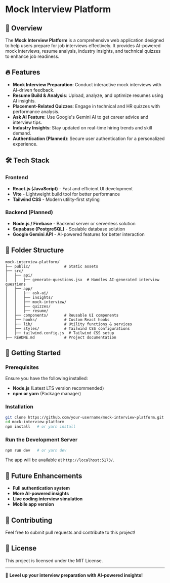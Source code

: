 # Mock Interview Platform

## 🚀 Overview
The **Mock Interview Platform** is a comprehensive web application designed to help users prepare for job interviews effectively. It provides AI-powered mock interviews, resume analysis, industry insights, and technical quizzes to enhance job readiness.

## 🔥 Features
- **Mock Interview Preparation**: Conduct interactive mock interviews with AI-driven feedback.
- **Resume Build & Analysis**: Upload, analyze, and optimize resumes using AI insights.
- **Placement-Related Quizzes**: Engage in technical and HR quizzes with performance analysis.
- **Ask AI Feature**: Use Google's Gemini AI to get career advice and interview tips.
- **Industry Insights**: Stay updated on real-time hiring trends and skill demand.
- **Authentication (Planned)**: Secure user authentication for a personalized experience.

## 🛠️ Tech Stack
### **Frontend**
- **React.js (JavaScript)** - Fast and efficient UI development
- **Vite** - Lightweight build tool for better performance
- **Tailwind CSS** - Modern utility-first styling

### **Backend (Planned)**
- **Node.js / Firebase** - Backend server or serverless solution
- **Supabase (PostgreSQL)** - Scalable database solution
- **Google Gemini API** - AI-powered features for better interaction

## 📂 Folder Structure
```
mock-interview-platform/
├── public/               # Static assets
├── src/
│   ├── api/
│   │   ├── generate-questions.jsx  # Handles AI-generated interview questions
│   ├── app/
│   │   ├── ask-ai/
│   │   ├── insights/
│   │   ├── mock-interview/
│   │   ├── quizzes/
│   │   ├── resume/
│   ├── components/       # Reusable UI components
│   ├── hooks/            # Custom React hooks
│   ├── lib/              # Utility functions & services
│   ├── styles/           # Tailwind CSS configurations
│   ├── tailwind.config.js  # Tailwind CSS setup
├── README.md             # Project documentation
```

## 🚀 Getting Started
### **Prerequisites**
Ensure you have the following installed:
- **Node.js** (Latest LTS version recommended)
- **npm or yarn** (Package manager)

### **Installation**
```bash
git clone https://github.com/your-username/mock-interview-platform.git
cd mock-interview-platform
npm install   # or yarn install
```

### **Run the Development Server**
```bash
npm run dev   # or yarn dev
```
The app will be available at `http://localhost:5173/`.

## 🔮 Future Enhancements
- **Full authentication system**
- **More AI-powered insights**
- **Live coding interview simulation**
- **Mobile app version**

## 🤝 Contributing
Feel free to submit pull requests and contribute to this project!

## 📜 License
This project is licensed under the MIT License.

---
🚀 **Level up your interview preparation with AI-powered insights!**


